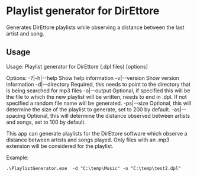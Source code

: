 # Playlist generator for DirEttore

Generates DirEttore playlists while observing a distance between the last artist and song.

## Usage

Usage: Playlist generator for DirEttore (.dpl files) [options]

Options:
  -?|-h|--help                       Show help information
  -v|--version                       Show version information
  -d|--directory <musicdirectory>    Required, this needs to point to the directory that is being searched for mp3 files
  -o|--output <playlistoutput>       Optional, if specified this will be the file to which the new playlist will be written, needs to end in .dpl. If not specified a random file name will be generated.
  -ps|--size <playlistsize>          Optional, this will determine the size of the playlist to generate, set to 200 by default.
  -as|--spacing <artistsongspacing>  Optional, this will determine the distance observed between artists and songs, set to 100 by default.

This app can generate playlists for the DirEttore software which observe a distance between artists and songs played.
Only files with an .mp3 extension will be considered for the playlist.

Example: 

`.\PlaylistGenerator.exe  -d "C:\temp\Music" -o "C:\temp\test2.dpl"`
